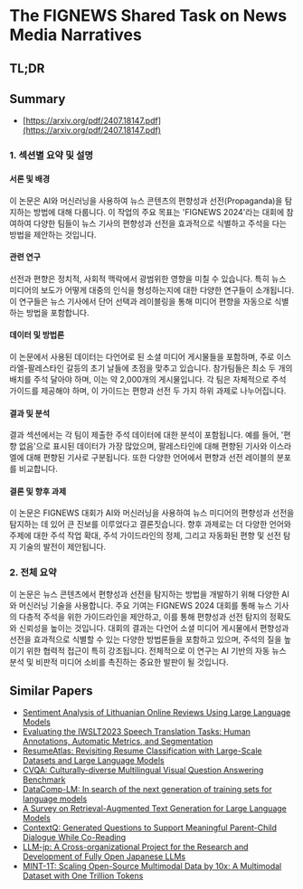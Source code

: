 # The FIGNEWS Shared Task on News Media Narratives
## TL;DR
## Summary
- [https://arxiv.org/pdf/2407.18147.pdf](https://arxiv.org/pdf/2407.18147.pdf)

### 1. 섹션별 요약 및 설명

#### 서론 및 배경 
이 논문은 AI와 머신러닝을 사용하여 뉴스 콘텐츠의 편향성과 선전(Propaganda)을 탐지하는 방법에 대해 다룹니다. 이 작업의 주요 목표는 'FIGNEWS 2024'라는 대회에 참여하여 다양한 팀들이 뉴스 기사의 편향성과 선전을 효과적으로 식별하고 주석을 다는 방법을 제안하는 것입니다.

#### 관련 연구
선전과 편향은 정치적, 사회적 맥락에서 광범위한 영향을 미칠 수 있습니다. 특히 뉴스 미디어의 보도가 어떻게 대중의 인식을 형성하는지에 대한 다양한 연구들이 소개됩니다. 이 연구들은 뉴스 기사에서 단어 선택과 레이블링을 통해 미디어 편향을 자동으로 식별하는 방법을 포함합니다.

#### 데이터 및 방법론
이 논문에서 사용된 데이터는 다언어로 된 소셜 미디어 게시물들을 포함하며, 주로 이스라엘-팔레스타인 갈등의 초기 날들에 초점을 맞추고 있습니다. 참가팀들은 최소 두 개의 배치를 주석 달아야 하며, 이는 약 2,000개의 게시물입니다. 각 팀은 자체적으로 주석 가이드를 제공해야 하며, 이 가이드는 편향과 선전 두 가지 하위 과제로 나누어집니다.

#### 결과 및 분석
결과 섹션에서는 각 팀이 제출한 주석 데이터에 대한 분석이 포함됩니다. 예를 들어, '편향 없음'으로 표시된 데이터가 가장 많았으며, 팔레스타인에 대해 편향된 기사와 이스라엘에 대해 편향된 기사로 구분됩니다. 또한 다양한 언어에서 편향과 선전 레이블의 분포를 비교합니다.

#### 결론 및 향후 과제
이 논문은 FIGNEWS 대회가 AI와 머신러닝을 사용하여 뉴스 미디어의 편향성과 선전을 탐지하는 데 있어 큰 진보를 이루었다고 결론짓습니다. 향후 과제로는 더 다양한 언어와 주제에 대한 주석 작업 확대, 주석 가이드라인의 정제, 그리고 자동화된 편향 및 선전 탐지 기술의 발전이 제안됩니다.

### 2. 전체 요약

이 논문은 뉴스 콘텐츠에서 편향성과 선전을 탐지하는 방법을 개발하기 위해 다양한 AI와 머신러닝 기술을 사용합니다. 주요 기여는 FIGNEWS 2024 대회를 통해 뉴스 기사의 다층적 주석을 위한 가이드라인을 제안하고, 이를 통해 편향성과 선전 탐지의 정확도와 신뢰성을 높이는 것입니다. 대회의 결과는 다언어 소셜 미디어 게시물에서 편향성과 선전을 효과적으로 식별할 수 있는 다양한 방법론들을 포함하고 있으며, 주석의 질을 높이기 위한 협력적 접근이 특히 강조됩니다. 전체적으로 이 연구는 AI 기반의 자동 뉴스 분석 및 비판적 미디어 소비를 촉진하는 중요한 발판이 될 것입니다.

## Similar Papers
- [Sentiment Analysis of Lithuanian Online Reviews Using Large Language Models](2407.19914.md)
- [Evaluating the IWSLT2023 Speech Translation Tasks: Human Annotations, Automatic Metrics, and Segmentation](2406.03881.md)
- [ResumeAtlas: Revisiting Resume Classification with Large-Scale Datasets and Large Language Models](2406.18125.md)
- [CVQA: Culturally-diverse Multilingual Visual Question Answering Benchmark](2406.05967.md)
- [DataComp-LM: In search of the next generation of training sets for language models](2406.11794.md)
- [A Survey on Retrieval-Augmented Text Generation for Large Language Models](2404.10981.md)
- [ContextQ: Generated Questions to Support Meaningful Parent-Child Dialogue While Co-Reading](2405.03889.md)
- [LLM-jp: A Cross-organizational Project for the Research and Development of Fully Open Japanese LLMs](2407.03963.md)
- [MINT-1T: Scaling Open-Source Multimodal Data by 10x: A Multimodal Dataset with One Trillion Tokens](2406.11271.md)
